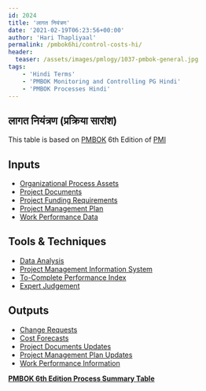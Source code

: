 ```yaml
---
id: 2024   
title: 'लागत नियंत्रण'
date: '2021-02-19T06:23:56+00:00'
author: 'Hari Thapliyaal'
permalink: /pmbok6hi/control-costs-hi/
header:
  teaser: /assets/images/pmlogy/1037-pmbok-general.jpg
tags:
    - 'Hindi Terms'
    - 'PMBOK Monitoring and Controlling PG Hindi'
    - 'PMBOK Processes Hindi'
---
```


## लागत नियंत्रण (प्रक्रिया सारांश)

This table is based on [PMBOK](https://www.pmi.org/pmbok-guide-standards) 6th Edition of [PMI](https://www.pmi.org)

## **Inputs**

- [Organizational Process Assets](/pmbok6/organizational-process-assets)
- [Project Documents](/pmbok6/project-documents)
- [Project Funding Requirements](/pmbok6/project-funding-requirements)
- [Project Management Plan](/pmbok6/project-management-plan)
- [Work Performance Data](/pmbok6/work-performance-data)

## **Tools &amp; Techniques**

- [Data Analysis](/pmbok6/data-analysis)
- [Project Management Information System](/pmbok6/project-management-information-system)
- [To-Complete Performance Index](/pmbok6/to-complete-performance-index)
- [Expert Judgement](/pmbok6/expert-judgement)

## **Outputs**

- [Change Requests](/pmbok6/change-requests)
- [Cost Forecasts](/pmbok6/cost-forecasts)
- [Project Documents Updates](/pmbok6/project-documents-updates)
- [Project Management Plan Updates](/pmbok6hi/project-management-plan-updates)
- [Work Performance Information](/pmbok6/work-performance-information)

**[PMBOK 6th Edition Process Summary Table](process-groups-and-processes-in-pmbok6/)**